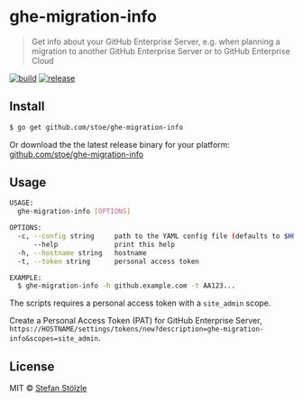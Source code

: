 # ghe-migration-info

> Get info about your GitHub Enterprise Server,
> e.g. when planning a migration to another GitHub Enterprise Server or to GitHub Enterprise Cloud

[![build](https://github.com/stoe/ghe-migration-info/workflows/build/badge.svg)](https://github.com/stoe/ghe-migration-info/actions?query=workflow%3Abuild) [![release](https://github.com/stoe/ghe-migration-info/workflows/release/badge.svg)](https://github.com/stoe/ghe-migration-info/actions?query=workflow%3Arelease)

## Install

```sh
$ go get github.com/stoe/ghe-migration-info
```

Or download the the latest release binary for your platform: [github.com/stoe/ghe-migration-info](https://github.com/stoe/ghe-migration-info/releases)

## Usage

```sh
USAGE:
  ghe-migration-info [OPTIONS]

OPTIONS:
  -c, --config string     path to the YAML config file (defaults to $HOME/)
      --help              print this help
  -h, --hostname string   hostname
  -t, --token string      personal access token

EXAMPLE:
  $ ghe-migration-info -h github.example.com -t AA123...
```

The scripts requires a personal access token with a `site_admin` scope.

Create a Personal Access Token (PAT) for GitHub Enterprise Server, `https://HOSTNAME/settings/tokens/new?description=ghe-migration-info&scopes=site_admin`.

## License

MIT © [Stefan Stölzle](https://github.com/stoe)
